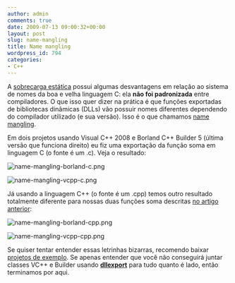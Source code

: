 ```yaml
---
author: admin
comments: true
date: 2009-07-13 09:00:32+00:00
layout: post
slug: name-mangling
title: Name mangling
wordpress_id: 794
categories:
- C++
---
```


A [sobrecarga estática](http://www.caloni.com.br/blog/archives/polimorfismo-estatico) possui algumas desvantagens em relação ao sistema de nomes da boa e velha linguagem C: ela **não foi padronizada** entre compiladores. O que isso quer dizer na prática é que funções exportadas de bibliotecas dinâmicas (DLLs) vão possuir nomes diferentes dependendo do compilador utilizado (e sua versão). Isso é o que chamamos [name mangling](http://en.wikipedia.org/wiki/Name_mangling).

Em dois projetos usando Visual C++ 2008 e Borland C++ Builder 5 (última versão que funciona direito) eu fiz uma exportação da função soma em linguagem C (o fonte é um .c). Veja o resultado:


![name-mangling-borland-c.png](http://www.caloni.com.br/blog/wp-content/uploads/name-mangling-borland-c.png)

![name-mangling-vcpp-c.png](http://www.caloni.com.br/blog/wp-content/uploads/name-mangling-vcpp-c.png)

Já usando a linguagem C++ (o fonte é um .cpp) temos outro resultado totalmente diferente para nossas duas funções soma descritas [no artigo anterior](http://www.caloni.com.br/blog/archives/polimorfismo-estatico):

![name-mangling-borland-cpp.png](http://www.caloni.com.br/blog/wp-content/uploads/name-mangling-borland-cpp.png)

![name-mangling-vcpp-cpp.png](http://www.caloni.com.br/blog/wp-content/uploads/name-mangling-vcpp-cpp.png)

Se quiser tentar entender essas letrinhas bizarras, recomendo baixar [projetos de exemplo](http://www.caloni.com.br/blog/wp-content/uploads/name-mangling.7z). Se apenas entender que você não conseguirá juntar classes VC++ e Builder usando **[dllexport](http://msdn.microsoft.com/en-us/library/a90k134d(VS.80).aspx)** para tudo quanto é lado, então terminamos por aqui.
